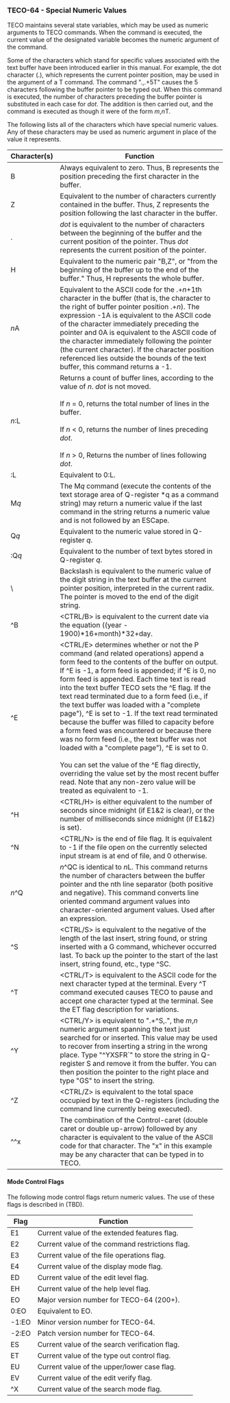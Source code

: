 ### TECO-64 - Special Numeric Values

TECO maintains several state variables, which may be used as numeric
arguments to TECO commands. When the command is executed, the current value
of the designated variable becomes the numeric argument of the command.

Some of the characters which stand for specific values associated with the
text buffer have been introduced earlier in this manual. For example, the dot
character (.), which represents the current pointer position, may be used in
the argument of a T command. The command ".,.+5T" causes the 5 characters
following the buffer pointer to be typed out. When this command is executed,
the number of characters preceding the buffer pointer is substituted in each
case for *dot*. The addition is then carried out, and the command is executed
as though it were of the form *m*,*n*T.

The following lists all of the characters which have special numeric values.
Any of these characters may be used as numeric argument in place of the value
it represents.

| Character(s) | Function |
| ------------ | -------- |
| B | Always equivalent to zero. Thus, B represents the position preceding the first character in the buffer. |
| Z | Equivalent to the number of characters currently contained in the buffer. Thus, Z represents the position following the last character in the buffer. |
| . | *dot* is equivalent to the number of characters between the beginning of the buffer and the current position of the pointer. Thus *dot* represents the current position of the pointer. |
| H | Equivalent to the numeric pair "B,Z", or "from the beginning of the buffer up to the end of the buffer." Thus, H represents the whole buffer. |
| *n*A | Equivalent to the ASCII code for the .+*n*+1th character in the buffer (that is, the character to the right of buffer pointer position .+*n*). The expression -1A is equivalent to the ASCII code of the character immediately preceding the pointer and 0A is equivalent to the ASCII code of the character immediately following the pointer (the current character). If the character position referenced lies outside the bounds of the text buffer, this command returns a -1. |
| *n*:L | Returns a count of buffer lines, according to the value of *n*. *dot* is not moved.<br><br>If *n* = 0, returns the total number of lines in the buffer. <br><br>If *n* \< 0, returns the number of lines preceding *dot*. <br><br>If *n* \> 0, Returns the number of lines following *dot*. |
| :L | Equivalent to 0:L. |
| M*q* | The M*q* command (execute the contents of the text storage area of Q-register *q as a command string) may return a numeric value if the last command in the string returns a numeric value and is not followed by an ESCape.
| Q*q* | Equivalent to the numeric value stored in Q-register *q*. |
| :Q*q* | Equivalent to the number of text bytes stored in Q-register *q*. |
| \\ | Backslash is equivalent to the numeric value of the digit string in the text buffer at the current pointer position, interpreted in the current radix. The pointer is moved to the end of the digit string. |
| \^B | \<CTRL/B\> is equivalent to the current date via the equation ((year - 1900)\*16+month)\*32+day. |
| \^E | \<CTRL/E\> determines whether or not the P command (and related operations) append a form feed to the contents of the buffer on output. If \^E is -1, a form feed is appended; if \^E is 0, no form feed is appended. Each time text is read into the text buffer TECO sets the \^E flag. If the text read terminated due to a form feed (i.e., if the text buffer was loaded with a "complete page"), \^E is set to -1. If the text read terminated because the buffer was filled to capacity before a form feed was encountered or because there was no form feed (i.e., the text buffer was not loaded with a "complete page"), \^E is set to 0. <br><br>You can set the value of the \^E flag directly, overriding the value set by the most recent buffer read. Note that any non-zero value will be treated as equivalent to -1. |
| \^H | \<CTRL/H\> is either equivalent to the number of seconds since midnight (if E1&2 is clear), or the number of milliseconds since midnight (if E1&2) is set). |
| \^N | \<CTRL/N\> is the end of file flag. It is equivalent to -1 if the file open on the currently selected input stream is at end of file, and 0 otherwise. |
| *n*\^Q | *n*^QC is identical to *n*L. This command returns the number of characters between the buffer pointer and the nth line separator (both positive and negative). This command converts line oriented command argument values into character-oriented argument values. Used after an expression. |
| \^S | \<CTRL/S\> is equivalent to the negative of the length of the last insert, string found, or string inserted with a G command, whichever occurred last. To back up the pointer to the start of the last insert, string found, etc., type \^SC. |
| \^T | \<CTRL/T\> is equivalent to the ASCII code for the next character typed at the terminal. Every \^T command executed causes TECO to pause and accept one character typed at the terminal. See the ET flag description for variations. |
| \^Y | \<CTRL/Y\> is equivalent to ".+^S,.", the *m*,*n* numeric argument spanning the text just searched for or inserted. This value may be used to recover from inserting a string in the wrong place. Type "^YXSFR`" to store the string in Q-register S and remove it from the buffer. You can then position the pointer to the right place and type "GS" to insert the string. |
| \^Z | \<CTRL/Z\> is equivalent to the total space occupied by text in the Q-registers (including the command line currently being executed). |
| \^\^x | The combination of the Control-caret (double caret or double up-arrow) followed by any character is equivalent to the value of the ASCII code for that character. The "x" in this example may be any character that can be typed in to TECO. |

#### Mode Control Flags

The following mode control flags return numeric values. The use of these flags is
described in (TBD).

| Flag | Function |
| ---- | -------- |
| E1 | Current value of the extended features flag. |
| E2 | Current value of the command restrictions flag. |
| E3 | Current value of the file operations flag. |
| E4 | Current value of the display mode flag. |
| ED | Current value of the edit level flag. |
| EH | Current value of the help level flag. |
| EO | Major version number for TECO-64 (200+). |
| 0:EO | Equivalent to EO. |
| -1:EO | Minor version number for TECO-64. |
| -2:EO | Patch version number for TECO-64. |
| ES | Current value of the search verification flag. |
| ET | Current value of the type out control flag. |
| EU | Current value of the upper/lower case flag. |
| EV | Current value of the edit verify flag. |
| \^X | Current value of the search mode flag. |